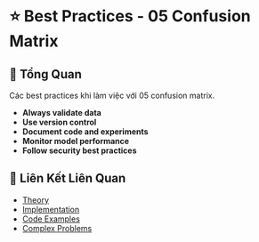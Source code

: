 # ⭐ Best Practices - 05 Confusion Matrix

## 🎯 Tổng Quan

Các best practices khi làm việc với 05 confusion matrix.

- **Always validate data**
- **Use version control**
- **Document code and experiments**
- **Monitor model performance**
- **Follow security best practices**

## 🔗 Liên Kết Liên Quan

- [Theory](./THEORY_05_confusion_matrix.md)
- [Implementation](./IMPLEMENTATION_05_confusion_matrix.md)
- [Code Examples](./CODE_EXAMPLES_05_confusion_matrix.md)
- [Complex Problems](./COMPLEX_PROBLEMS.md)
